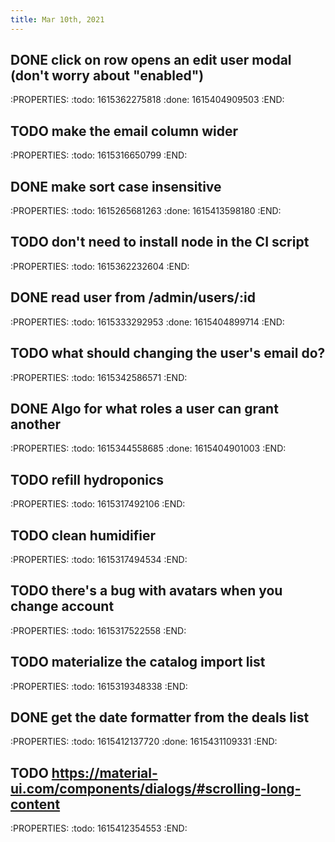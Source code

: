 ```yaml
---
title: Mar 10th, 2021
---
```


## DONE click on row opens an edit user modal (don't worry about "enabled")
:PROPERTIES:
:todo: 1615362275818
:done: 1615404909503
:END:
## TODO make the email column wider
:PROPERTIES:
:todo: 1615316650799
:END:
## DONE make sort case insensitive
:PROPERTIES:
:todo: 1615265681263
:done: 1615413598180
:END:
## TODO don't need to install node in the CI script
:PROPERTIES:
:todo: 1615362232604
:END:
## DONE read user from /admin/users/:id
:PROPERTIES:
:todo: 1615333292953
:done: 1615404899714
:END:
## TODO what should changing the user's email do?
:PROPERTIES:
:todo: 1615342586571
:END:
## DONE Algo for what roles a user can grant another
:PROPERTIES:
:todo: 1615344558685
:done: 1615404901003
:END:
## TODO refill hydroponics
:PROPERTIES:
:todo: 1615317492106
:END:
## TODO clean humidifier
:PROPERTIES:
:todo: 1615317494534
:END:
## TODO there's a bug with avatars when you change account
:PROPERTIES:
:todo: 1615317522558
:END:
## TODO materialize the catalog import list
:PROPERTIES:
:todo: 1615319348338
:END:
## DONE get the date formatter from the deals list
:PROPERTIES:
:todo: 1615412137720
:done: 1615431109331
:END:
## TODO https://material-ui.com/components/dialogs/#scrolling-long-content
:PROPERTIES:
:todo: 1615412354553
:END:
